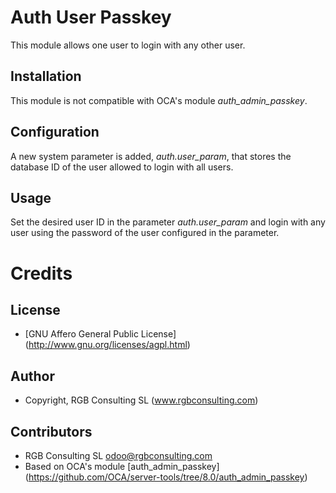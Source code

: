 Auth User Passkey
=================

This module allows one user to login with any other user.

Installation
------------

This module is not compatible with OCA's module *auth_admin_passkey*.

Configuration
-------------

A new system parameter is added, *auth.user_param*, that stores the database ID 
of the user allowed to login with all users.

Usage
-----

Set the desired user ID in the parameter *auth.user_param* and login with any user
using the password of the user configured in the parameter.

Credits
=======

License
-------

* [GNU Affero General Public License] (http://www.gnu.org/licenses/agpl.html)

Author
------

* Copyright, RGB Consulting SL (www.rgbconsulting.com)

Contributors
------------

* RGB Consulting SL <odoo@rgbconsulting.com>
* Based on OCA's module [auth_admin_passkey] (https://github.com/OCA/server-tools/tree/8.0/auth_admin_passkey)
